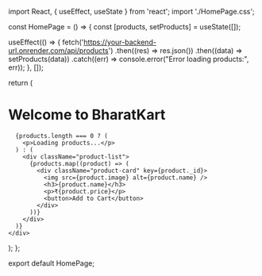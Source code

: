 import React, { useEffect, useState } from 'react';
import './HomePage.css';

const HomePage = () => {
  const [products, setProducts] = useState([]);

  useEffect(() => {
    fetch('https://your-backend-url.onrender.com/api/products')
      .then((res) => res.json())
      .then((data) => setProducts(data))
      .catch((err) => console.error("Error loading products:", err));
  }, []);

  return (
    <div className="homepage">
      <h1>Welcome to BharatKart</h1>

      {products.length === 0 ? (
        <p>Loading products...</p>
      ) : (
        <div className="product-list">
          {products.map((product) => (
            <div className="product-card" key={product._id}>
              <img src={product.image} alt={product.name} />
              <h3>{product.name}</h3>
              <p>₹{product.price}</p>
              <button>Add to Cart</button>
            </div>
          ))}
        </div>
      )}
    </div>
  );
};

export default HomePage;
